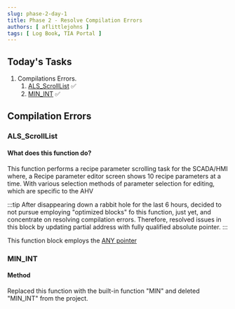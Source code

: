 ```yaml
---
slug: phase-2-day-1
title: Phase 2 - Resolve Compilation Errors
authors: [ aflittlejohns ]
tags: [ Log Book, TIA Portal ]
---
```


## Today's Tasks
1. Compilations Errors.
   1. [ALS_ScrollList](https://github.com/pfAuto/project-uni/issues/28) ✅
    2. [MIN_INT](https://github.com/pfAuto/project-uni/issues/29) ✅
<!-- truncate -->


## Compilation Errors

### ALS_ScrollList

#### What does this function do?

This function performs a recipe parameter scrolling task for the SCADA/HMI where, a Recipe parameter editor screen 
shows 10 recipe parameters at a time. With various selection methods of parameter selection for editing, which are specific to the AHV

:::tip
After disappearing down a rabbit hole for the last 6 hours, decided to not pursue employing "optimized blocks" fo this 
function, just yet, and concentrate on resolving compilation errors.
Therefore, resolved issues in this block by updating partial address with fully qualified absolute pointer.
:::


This function block employs the [ANY pointer](https://docs.tia.siemens.cloud/r/en-us/v20/data-types/pointer/pointer-s7-300-s7-400-s7-1500)


### MIN_INT

#### Method

Replaced this function with the built-in function "MIN" and deleted "MIN_INT" from the project.